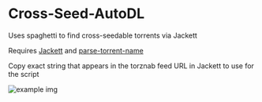 # Cross-Seed-AutoDL
Uses spaghetti to find cross-seedable torrents via Jackett

Requires [Jackett](https://github.com/Jackett/Jackett) and [parse-torrent-name](https://github.com/divijbindlish/parse-torrent-name)

Copy exact string that appears in the torznab feed URL in Jackett to use for the script

![example img](https://i.ibb.co/8YdNh5v/image.png)
